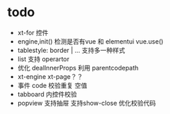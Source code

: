 # todo

+ xt-for 控件
+ engine,init()  检测是否有vue 和 elementui vue.use()
+ tablestyle: border | ... 支持多一种样式
+ list 支持 operartor
+ 优化 dealInnerProps 利用 parentcodepath
+ xt-engine xt-page？？
+ 事件 code 校验重复 空值
+ tabboard 内控件校验
+ popview 支持抽屉 支持show-close 优化校验代码
